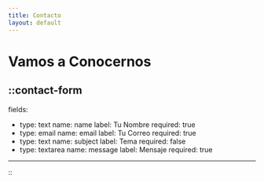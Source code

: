```yaml
---
title: Contacto
layout: default
---
```


# Vamos a Conocernos
::contact-form
---
fields:
  - type: text
    name: name
    label: Tu Nombre
    required: true
  - type: email
    name: email
    label: Tu Correo
    required: true
  - type: text
    name: subject
    label: Tema
    required: false
  - type: textarea
    name: message
    label: Mensaje
    required: true
---
::
